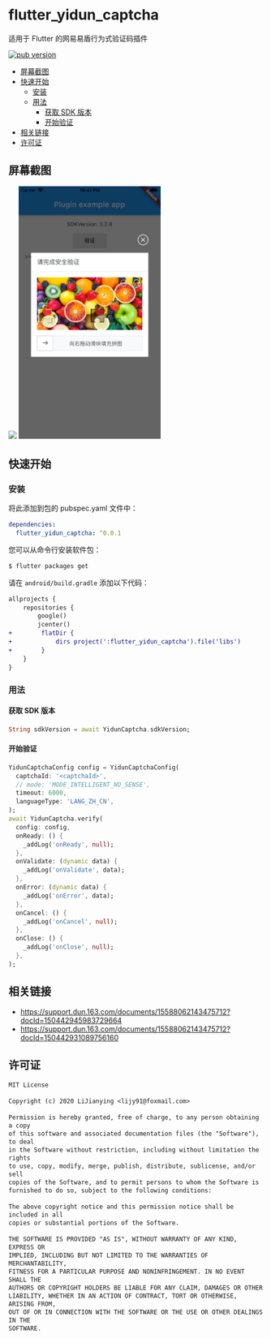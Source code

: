 # flutter_yidun_captcha

适用于 Flutter 的网易易盾行为式验证码插件

[![pub version][pub-image]][pub-url]

[pub-image]: https://img.shields.io/pub/v/flutter_yidun_captcha.svg
[pub-url]: https://pub.dev/packages/flutter_yidun_captcha

<!-- START doctoc generated TOC please keep comment here to allow auto update -->
<!-- DON'T EDIT THIS SECTION, INSTEAD RE-RUN doctoc TO UPDATE -->

- [屏幕截图](#%E5%B1%8F%E5%B9%95%E6%88%AA%E5%9B%BE)
- [快速开始](#%E5%BF%AB%E9%80%9F%E5%BC%80%E5%A7%8B)
  - [安装](#%E5%AE%89%E8%A3%85)
  - [用法](#%E7%94%A8%E6%B3%95)
    - [获取 SDK 版本](#%E8%8E%B7%E5%8F%96-sdk-%E7%89%88%E6%9C%AC)
    - [开始验证](#%E5%BC%80%E5%A7%8B%E9%AA%8C%E8%AF%81)
- [相关链接](#%E7%9B%B8%E5%85%B3%E9%93%BE%E6%8E%A5)
- [许可证](#%E8%AE%B8%E5%8F%AF%E8%AF%81)

<!-- END doctoc generated TOC please keep comment here to allow auto update -->

## 屏幕截图

<div>
  <img src='./screenshots/flutter_yidun_captcha-android.jpeg' width=280>
  <img src='./screenshots/flutter_yidun_captcha-ios.png' width=280>
</div>

## 快速开始

### 安装

将此添加到包的 pubspec.yaml 文件中：

```yaml
dependencies:
  flutter_yidun_captcha: ^0.0.1
```

您可以从命令行安装软件包：

```bash
$ flutter packages get
```

请在 `android/build.gradle` 添加以下代码：

```diff
allprojects {
    repositories {
        google()
        jcenter()
+        flatDir {
+            dirs project(':flutter_yidun_captcha').file('libs')
+        }
    }
}
```

### 用法

#### 获取 SDK 版本

```dart
String sdkVersion = await YidunCaptcha.sdkVersion;
```

#### 开始验证

```dart
YidunCaptchaConfig config = YidunCaptchaConfig(
  captchaId: '<captchaId>',
  // mode: 'MODE_INTELLIGENT_NO_SENSE',
  timeout: 6000,
  languageType: 'LANG_ZH_CN',
);
await YidunCaptcha.verify(
  config: config,
  onReady: () {
    _addLog('onReady', null);
  },
  onValidate: (dynamic data) {
    _addLog('onValidate', data);
  },
  onError: (dynamic data) {
    _addLog('onError', data);
  },
  onCancel: () {
    _addLog('onCancel', null);
  },
  onClose: () {
    _addLog('onClose', null);
  },
);
```

## 相关链接

- https://support.dun.163.com/documents/15588062143475712?docId=150442945983729664
- https://support.dun.163.com/documents/15588062143475712?docId=150442931089756160

## 许可证

```
MIT License

Copyright (c) 2020 LiJianying <lijy91@foxmail.com>

Permission is hereby granted, free of charge, to any person obtaining a copy
of this software and associated documentation files (the "Software"), to deal
in the Software without restriction, including without limitation the rights
to use, copy, modify, merge, publish, distribute, sublicense, and/or sell
copies of the Software, and to permit persons to whom the Software is
furnished to do so, subject to the following conditions:

The above copyright notice and this permission notice shall be included in all
copies or substantial portions of the Software.

THE SOFTWARE IS PROVIDED "AS IS", WITHOUT WARRANTY OF ANY KIND, EXPRESS OR
IMPLIED, INCLUDING BUT NOT LIMITED TO THE WARRANTIES OF MERCHANTABILITY,
FITNESS FOR A PARTICULAR PURPOSE AND NONINFRINGEMENT. IN NO EVENT SHALL THE
AUTHORS OR COPYRIGHT HOLDERS BE LIABLE FOR ANY CLAIM, DAMAGES OR OTHER
LIABILITY, WHETHER IN AN ACTION OF CONTRACT, TORT OR OTHERWISE, ARISING FROM,
OUT OF OR IN CONNECTION WITH THE SOFTWARE OR THE USE OR OTHER DEALINGS IN THE
SOFTWARE.
```
